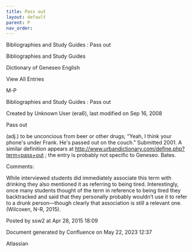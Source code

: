 ```yaml
---
title: Pass out
layout: default
parent: P
nav_order:
---
```


Bibliographies and Study Guides : Pass out

Bibliographies and Study Guides

Dictionary of Geneseo English

View All Entries

M-P

Bibliographies and Study Guides : Pass out

Created by  Unknown User (era6), last modified on Sep 16, 2008

Pass out

(adj.) to be unconcious from beer or other drugs; &quot;Yeah, I think your phone's under Frank. He's passed out on the couch.&quot; Submitted 2001. A similar definition appears at http://www.urbandictionary.com/define.php?term=pass+out ; the entry is probably not specific to Geneseo. Bates.

Comments:

While interviewed students did immediately associate this term with drinking they also mentioned it as referring to being tired. Interestingly, once many students thought of the term in reference to being tired they backtracked and said that they personally probably wouldn’t use it to refer to a drunk person—though clearly that association is still a relevant one. (Wilcoxen, N-R, 2015).

Posted by ssw2 at Apr 28, 2015 18:09

Document generated by Confluence on May 22, 2023 12:37

Atlassian
